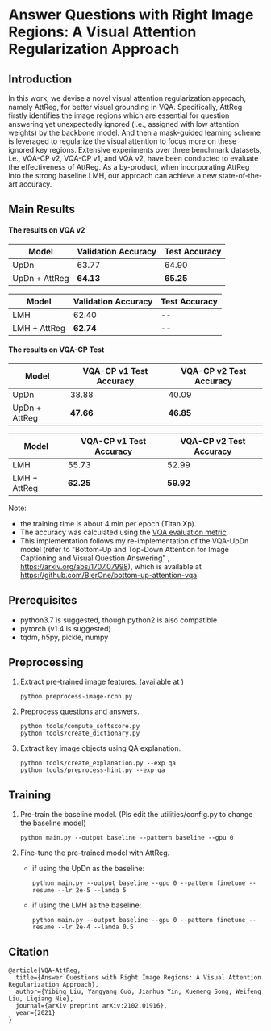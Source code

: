 # Answer Questions with Right Image Regions: A Visual Attention Regularization Approach

## Introduction
In this work, we devise a novel visual attention regularization approach,
namely AttReg, for better visual grounding in VQA. Specifically, AttReg firstly identifies the image
regions which are essential for question answering yet unexpectedly ignored (i.e., assigned with low attention weights) by the backbone
model. And then a mask-guided learning scheme is leveraged to regularize the visual attention to focus more on these ignored key
regions.
Extensive experiments over three benchmark datasets, i.e., VQA-CP v2, VQA-CP
v1, and VQA v2, have been conducted to evaluate the effectiveness of AttReg. As a by-product, when incorporating AttReg into the
strong baseline LMH, our approach can achieve a new state-of-the-art accuracy.
## Main Results

#### The results on VQA v2
| Model| Validation Accuracy | Test Accuracy 
| --- | -- | -- |
| UpDn | 63.77 | 64.90 |
| UpDn + AttReg | **64.13** | **65.25** |

| Model| Validation Accuracy | Test Accuracy 
| --- | -- | -- |
| LMH | 62.40 | -- |
| LMH + AttReg | **62.74** | -- |

#### The results on VQA-CP Test
| Model| VQA-CP v1 Test Accuracy | VQA-CP v2 Test Accuracy
| --- | -- | -- |
| UpDn | 38.88 | 40.09 |
| UpDn + AttReg | **47.66** | **46.85** |

| Model| VQA-CP v1 Test Accuracy | VQA-CP v2 Test Accuracy 
| --- | -- | -- |
| LMH | 55.73 | 52.99 |
| LMH + AttReg | **62.25** | **59.92** |

Note:
- the training time is about 4 min per epoch (Titan Xp).
- The accuracy was calculated using the [VQA evaluation metric](http://www.visualqa.org/evaluation.html).
- This implementation follows my re-implementation of the VQA-UpDn model 
(refer to "Bottom-Up and Top-Down Attention for Image Captioning and Visual Question Answering"
, https://arxiv.org/abs/1707.07998), which is available at https://github.com/BierOne/bottom-up-attention-vqa.


## Prerequisites
- python3.7 is suggested, though python2 is also compatible
- pytorch (v1.4 is suggested)
- tqdm, h5py, pickle, numpy


## Preprocessing
1. Extract pre-trained image features. (available at )
    ```
    python preprocess-image-rcnn.py
    ```
2. Preprocess questions and answers.
    ```
    python tools/compute_softscore.py
    python tools/create_dictionary.py
    ```
3. Extract key image objects using QA explanation.
    ```
    python tools/create_explanation.py --exp qa
    python tools/preprocess-hint.py --exp qa
    ```

## Training
1. Pre-train the baseline model. (Pls edit the utilities/config.py to change the
baseline model)
    ```
    python main.py --output baseline --pattern baseline --gpu 0
    ```
   
2. Fine-tune the pre-trained model with AttReg.
    
    - if using the UpDn as the baseline:
        ```
        python main.py --output baseline --gpu 0 --pattern finetune --resume --lr 2e-5 --lamda 5
        ```
    - if using the LMH as the baseline:
        ```
        python main.py --output baseline --gpu 0 --pattern finetune --resume --lr 2e-4 --lamda 0.5
        ```
## Citation
    @article{VQA-AttReg,
      title={Answer Questions with Right Image Regions: A Visual Attention Regularization Approach},
      author={Yibing Liu, Yangyang Guo, Jianhua Yin, Xuemeng Song, Weifeng Liu, Liqiang Nie},
      journal={arXiv preprint arXiv:2102.01916},
      year={2021}
    }
